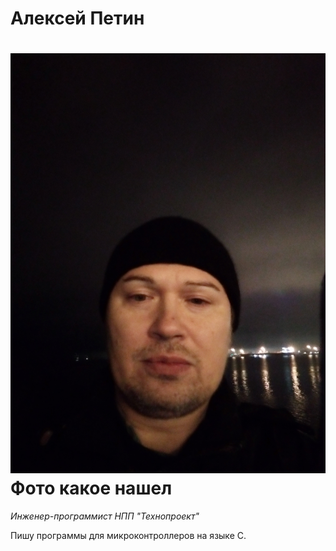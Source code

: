# Алексей Петин

# ![Алексей Петин](img/self.jpg) Фото какое нашел

*Инженер-программист НПП "Технопроект"*

Пишу программы для микроконтроллеров на языке C.